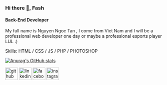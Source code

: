 ### Hi there 👋, Fash
#### Back-End Developer

My full name is Nguyen Ngoc Tan , I come from Viet Nam and I will be a professional web developer one day or maybe a professional esports player LUL :) 

Skills: HTML / CSS / JS / PHP / PHOTOSHOP

[![Anurag's GitHub stats](https://github-readme-stats.vercel.app/api?username=tgfash)](https://github.com/anuraghazra/github-readme-stats)

[<img src='https://cdn.jsdelivr.net/npm/simple-icons@3.0.1/icons/github.svg' alt='github' height='40'>](https://github.com/https://github.com/tgfash)  [<img src='https://cdn.jsdelivr.net/npm/simple-icons@3.0.1/icons/linkedin.svg' alt='linkedin' height='40'>](https://www.linkedin.com/in/https://www.linkedin.com/in/nguyen-ngoc-tan-824a69210//)  [<img src='https://cdn.jsdelivr.net/npm/simple-icons@3.0.1/icons/facebook.svg' alt='facebook' height='40'>](https://www.facebook.com/https://www.facebook.com/tgfash1/)  [<img src='https://cdn.jsdelivr.net/npm/simple-icons@3.0.1/icons/instagram.svg' alt='instagram' height='40'>](https://www.instagram.com/https://www.instagram.com/tg.f4sh//)  
